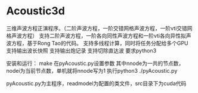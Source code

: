 # Acoustic3d
三维声波方程正演程序。（二阶声波方程，一阶交错网格声波方程，一阶vti交错网格声波方程）
支持二阶声波方程，一阶各向同性声波方程和一阶vti各向异性拟声波方程，基于Rong Tao的代码。
支持多线程计算，同时将任务分配给多个GPU
支持输出波长快照
支持输出炮记录
支持切除直达波
要求python3

安装和运行：
make
在pyAcoustic.py设置参数
其中nnode为一共的节点数，nodei为当前节点数，单机就将nnode写为1
执行python3 ./pyAcoustic.py

pyAcoustic.py为主程序，readmodel为配置的类文件，src目录下为cuda代码

